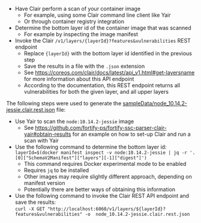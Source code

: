 * Have Clair perform a scan of your container image
	* For example, using some Clair command line client like Yair
	* Or through container registry integration
* Determine the bottom layer id of the container image that was scanned
	* For example by inspecting the image manifest
* Invoke the Clair `/v1/layers/{layerId}?features&vulnerabilities` REST endpoint
	* Replace `{layerId}` with the bottom layer id identified in the previous step
	* Save the results in a file with the `.json` extension
	* See https://coreos.com/clair/docs/latest/api_v1.html#get-layersname for more information about this API endpoint
	* According to the documentation, this REST endpoint returns all vulnerabilities for both the given layer, and all upper layers
    
The following steps were used to generate the 
[sampleData/node_10.14.2-jessie.clair.rest.json](sampleData/node_10.14.2-jessie.clair.rest.json) 
file:

* Use Yair to scan the `node:10.14.2-jessie` image
	* See https://github.com/fortify-ps/fortify-ssc-parser-clair-yair#obtain-results for an example on how to set-up Clair and run a scan with Yair
* Use the following command to determine the bottom layer id:  
  `layerId=$(docker manifest inspect -v node:10.14.2-jessie | jq -r '.[0]["SchemaV2Manifest"]["layers"][-1]["digest"]')`
	* This command requires Docker experimental mode to be enabled
	* Requires `jq` to be installed
	* Other images may require slightly different approach, depending on manifest version
	* Potentially there are better ways of obtaining this information
* Use the following command to invoke the Clair REST API endpoint and save the results:  
  `curl -X GET "http://localhost:6060/v1/layers/${layerId}?features&vulnerabilities" -o  node_10.14.2-jessie.clair.rest.json`